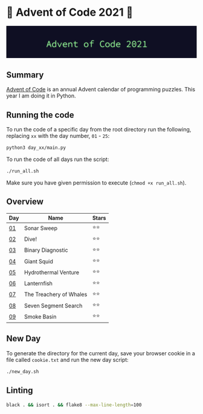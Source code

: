 # 🎄 Advent of Code 2021 🎄

![AoC2021 logo](https://raw.githubusercontent.com/orfeasa/advent-of-code-2021/master/header.png)

## Summary

[Advent of Code](http://adventofcode.com/) is an annual Advent calendar of programming puzzles.
This year I am doing it in Python.

## Running the code

To run the code of a specific day from the root directory run the following, replacing `xx` with the day number, `01` - `25`:

```sh
python3 day_xx/main.py
```

To run the code of all days run the script:

```sh
./run_all.sh
```

Make sure you have given permission to execute (`chmod +x run_all.sh`).

## Overview

| Day                                       | Name                    | Stars |
| ----------------------------------------- | ----------------------- | ----- |
| [01](https://adventofcode.com/2021/day/1) | Sonar Sweep             | ⭐⭐    |
| [02](https://adventofcode.com/2021/day/2) | Dive!                   | ⭐⭐    |
| [03](https://adventofcode.com/2021/day/3) | Binary Diagnostic       | ⭐⭐    |
| [04](https://adventofcode.com/2021/day/4) | Giant Squid             | ⭐⭐    |
| [05](https://adventofcode.com/2021/day/5) | Hydrothermal Venture    | ⭐⭐    |
| [06](https://adventofcode.com/2021/day/6) | Lanternfish             | ⭐⭐    |
| [07](https://adventofcode.com/2021/day/7) | The Treachery of Whales | ⭐⭐    |
| [08](https://adventofcode.com/2021/day/8) | Seven Segment Search    | ⭐⭐    |
| [09](https://adventofcode.com/2021/day/9) | Smoke Basin             | ⭐⭐    |

## New Day

To generate the directory for the current day, save your browser cookie in a file called `cookie.txt` and run the new day script:

```sh
./new_day.sh
```

## Linting

```sh
black . && isort . && flake8 --max-line-length=100
```
